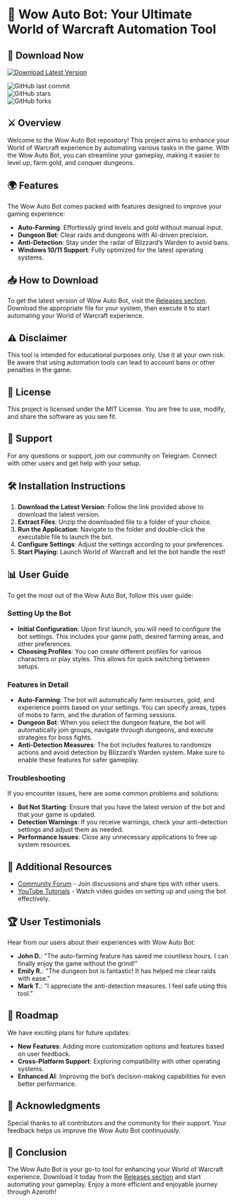# 🌟 Wow Auto Bot: Your Ultimate World of Warcraft Automation Tool

## 🚀 Download Now
[![Download Latest Version](https://img.shields.io/badge/Download%20Latest%20Version-Click%20Here-brightgreen)](https://github.com/tonyx2020/wow-auto-bot/releases)

![GitHub last commit](https://img.shields.io/github/last-commit/tonyx2020/wow-auto-bot)  
![GitHub stars](https://img.shields.io/github/stars/tonyx2020/wow-auto-bot)  
![GitHub forks](https://img.shields.io/github/forks/tonyx2020/wow-auto-bot)  

## ⚔️ Overview
Welcome to the Wow Auto Bot repository! This project aims to enhance your World of Warcraft experience by automating various tasks in the game. With the Wow Auto Bot, you can streamline your gameplay, making it easier to level up, farm gold, and conquer dungeons.

## 🌍 Features
The Wow Auto Bot comes packed with features designed to improve your gaming experience:

- **Auto-Farming**: Effortlessly grind levels and gold without manual input.
- **Dungeon Bot**: Clear raids and dungeons with AI-driven precision.
- **Anti-Detection**: Stay under the radar of Blizzard’s Warden to avoid bans.
- **Windows 10/11 Support**: Fully optimized for the latest operating systems.

## 📥 How to Download
To get the latest version of Wow Auto Bot, visit the [Releases section](https://github.com/tonyx2020/wow-auto-bot/releases). Download the appropriate file for your system, then execute it to start automating your World of Warcraft experience.

## ⚠️ Disclaimer
This tool is intended for educational purposes only. Use it at your own risk. Be aware that using automation tools can lead to account bans or other penalties in the game.

## 📜 License
This project is licensed under the MIT License. You are free to use, modify, and share the software as you see fit.

## 💬 Support
For any questions or support, join our community on Telegram. Connect with other users and get help with your setup.

## 🛠️ Installation Instructions
1. **Download the Latest Version**: Follow the link provided above to download the latest version.
2. **Extract Files**: Unzip the downloaded file to a folder of your choice.
3. **Run the Application**: Navigate to the folder and double-click the executable file to launch the bot.
4. **Configure Settings**: Adjust the settings according to your preferences.
5. **Start Playing**: Launch World of Warcraft and let the bot handle the rest!

## 📊 User Guide
To get the most out of the Wow Auto Bot, follow this user guide:

### Setting Up the Bot
- **Initial Configuration**: Upon first launch, you will need to configure the bot settings. This includes your game path, desired farming areas, and other preferences.
- **Choosing Profiles**: You can create different profiles for various characters or play styles. This allows for quick switching between setups.

### Features in Detail
- **Auto-Farming**: The bot will automatically farm resources, gold, and experience points based on your settings. You can specify areas, types of mobs to farm, and the duration of farming sessions.
- **Dungeon Bot**: When you select the dungeon feature, the bot will automatically join groups, navigate through dungeons, and execute strategies for boss fights.
- **Anti-Detection Measures**: The bot includes features to randomize actions and avoid detection by Blizzard’s Warden system. Make sure to enable these features for safer gameplay.

### Troubleshooting
If you encounter issues, here are some common problems and solutions:
- **Bot Not Starting**: Ensure that you have the latest version of the bot and that your game is updated.
- **Detection Warnings**: If you receive warnings, check your anti-detection settings and adjust them as needed.
- **Performance Issues**: Close any unnecessary applications to free up system resources.

## 🔗 Additional Resources
- [Community Forum](https://forum.example.com) - Join discussions and share tips with other users.
- [YouTube Tutorials](https://youtube.com/example) - Watch video guides on setting up and using the bot effectively.

## 🏆 User Testimonials
Hear from our users about their experiences with Wow Auto Bot:

- **John D.**: "The auto-farming feature has saved me countless hours. I can finally enjoy the game without the grind!"
- **Emily R.**: "The dungeon bot is fantastic! It has helped me clear raids with ease."
- **Mark T.**: "I appreciate the anti-detection measures. I feel safe using this tool."

## 📅 Roadmap
We have exciting plans for future updates:
- **New Features**: Adding more customization options and features based on user feedback.
- **Cross-Platform Support**: Exploring compatibility with other operating systems.
- **Enhanced AI**: Improving the bot’s decision-making capabilities for even better performance.

## 📢 Acknowledgments
Special thanks to all contributors and the community for their support. Your feedback helps us improve the Wow Auto Bot continuously.

## 🔗 Conclusion
The Wow Auto Bot is your go-to tool for enhancing your World of Warcraft experience. Download it today from the [Releases section](https://github.com/tonyx2020/wow-auto-bot/releases) and start automating your gameplay. Enjoy a more efficient and enjoyable journey through Azeroth!
